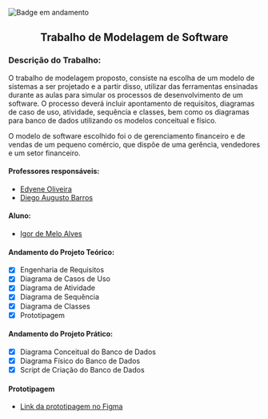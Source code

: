 ![Badge em andamento](https://img.shields.io/badge/STATUS-EM%20ANDAMENTO-brightgreen&?style=for-the-badge)
<h2 align="center">Trabalho de Modelagem de Software</h2>

### Descrição do Trabalho:
O trabalho de modelagem proposto, consiste na escolha de um modelo de sistemas a ser projetado e a partir disso, utilizar das ferramentas ensinadas durante as aulas para simular os processos de desenvolvimento de um software. O processo deverá incluir apontamento de requisitos, diagramas de caso de uso, atividade, sequência e classes, bem como os diagramas para banco de dados utilizando os modelos conceitual e físico.

O modelo de software escolhido foi o de gerenciamento financeiro e de vendas de um pequeno comércio, que dispõe de uma gerência, vendedores e um setor financeiro.


#### Professores responsáveis: 
- [Edyene Oliveira](https://www.linkedin.com/in/edyene-oliveira-49809727/)
- [Diego Augusto Barros](https://www.linkedin.com/in/diegoaugustobarros/)

#### Aluno:
- [Igor de Melo Alves](https://www.linkedin.com/in/igor-melo-a1453b117/)

#### Andamento do Projeto Teórico:
- [x] Engenharia de Requisitos
- [x] Diagrama de Casos de Uso
- [x] Diagrama de Atividade
- [x] Diagrama de Sequência
- [x] Diagrama de Classes
- [x] Prototipagem

#### Andamento do Projeto Prático:
- [x] Diagrama Conceitual do Banco de Dados
- [x] Diagrama Físico do Banco de Dados
- [x] Script de Criação do Banco de Dados

#### Prototipagem
- [Link da prototipagem no Figma](https://www.figma.com/file/RAH5B1KtDUsdhN4bPFCKDy/Prototipa%C3%A7%C3%A3o-CRM?type=design&node-id=0%3A1&t=yilszLbi4C1KbclV-1)